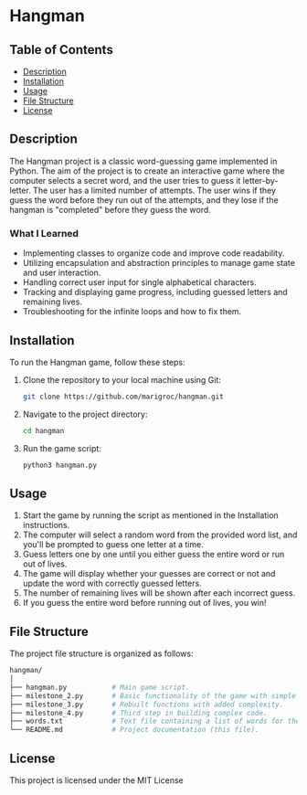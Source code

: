 # Hangman

## Table of Contents
- [Description](#description)
- [Installation](#installation)
- [Usage](#usage)
- [File Structure](#file-structure)
- [License](#license)

## Description

The Hangman project is a classic word-guessing game implemented in Python. The aim of the project is to create an interactive game where the computer selects a secret word, and the user tries to guess it letter-by-letter. The user has a limited number of attempts. The user wins if they guess the word before they run out of the attempts, and they lose if the hangman is "completed" before they guess the word.

### What I Learned
- Implementing classes to organize code and improve code readability.
- Utilizing encapsulation and abstraction principles to manage game state and user interaction.
- Handling correct user input for single alphabetical characters.
- Tracking and displaying game progress, including guessed letters and remaining lives.
- Troubleshooting for the infinite loops and how to fix them.


## Installation

To run the Hangman game, follow these steps:

1. Clone the repository to your local machine using Git:
   ```bash
   git clone https://github.com/marigroc/hangman.git
2. Navigate to the project directory:
   ```bash
   cd hangman
3. Run the game script:
   ```bash
   python3 hangman.py

## Usage

1. Start the game by running the script as mentioned in the Installation instructions.
2. The computer will select a random word from the provided word list, and you'll be prompted to guess one letter at a time.
3. Guess letters one by one until you either guess the entire word or run out of lives.
4. The game will display whether your guesses are correct or not and update the word with correctly guessed letters.
5. The number of remaining lives will be shown after each incorrect guess.
6. If you guess the entire word before running out of lives, you win!

## File Structure

The project file structure is organized as follows:
```bash
hangman/
│
├── hangman.py           # Main game script.
├── milestone_2.py       # Basic functionality of the game with simple code.
├── milestone_3.py       # Rebuilt functions with added complexity.
├── milestone_4.py       # Third step in building complex code.
├── words.txt            # Text file containing a list of words for the game.
└── README.md            # Project documentation (this file).
```


## License

This project is licensed under the MIT License

